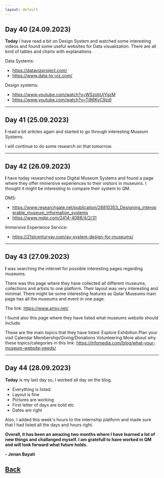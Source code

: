 ```yaml
---
layout: default
---
```

## Day 40 (24.09.2023)

<b>Today</b> I have read a bit on Design System and watched some interesting videos and found some useful websites for Data visualization. There are all kind of tables and charts with explanations.
 
Data Systems:

- https://datavizproject.com/
- https://www.data-to-viz.com/


Design systems: 

- https://www.youtube.com/watch?v=WSzobUjYgzM
- https://www.youtube.com/watch?v=Tj96KyC9zdI

***

## Day 41 (25.09.2023)

<b>I</b> read a bit aritcles again and started to go through interesting Museum Systems.

I will continue to do some research on that tomorrow.

***

## Day 42 (26.09.2023)

<b>I</b> have today researched some Digital Museum Systems and found a page where they offer immersive experiences to their visitors in museums. I thought it might be interesting to compare their system to QM.

DMS:

- https://www.researchgate.net/publication/28810353_Designing_interoperable_museum_information_systems
- https://www.mdpi.com/2414-4088/4/2/31

Immersive Experience Service:

- https://21stcenturyav.com/av-system-design-for-museums/

***

## Day 43 (27.09.2023)

<b>I</b> was searching the internet for possible interesting pages regarding museums.

There was this page where they have collected all different museums, collections and artists to one platform. Their layout was very interesting and minimal. There might be some interesting features as Qatar Museums main page has all the museums and event in one page.

The link: https://www.artsy.net/

I found also this page where they have listed what museums website should include. 

These are the main topics that they have listed:
Explore Exhibition
Plan your visit
Calendar
Membership/Giving/Donations
Volunteering
More about why these topics/categories in this link: https://infomedia.com/blog/what-your-museum-website-needs/

***

## Day 44 (28.09.2023)

<b>Today</b> is my last day so, I worked all day on the blog.

* Everything is listed
* Layout is fine
* Pictures are working
* First letter of days are bold etc
* Dates are right

Also, I added this week's hours to the internship platform and made sure that I had listed all the days and hours right.

<b>Overall, it has been an amazing two months where I have learned a lot of new things and challanged myself. I am gratefull to have worked in QM and will look forward what future holds.</b>

<b>- Jenan Bayati</b>
  
## [Back](./)
